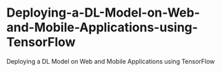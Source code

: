 # Deploying-a-DL-Model-on-Web-and-Mobile-Applications-using-TensorFlow
Deploying a DL Model on Web and Mobile Applications using TensorFlow

